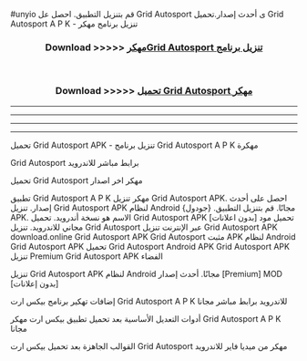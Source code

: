 #unyio قم بتنزيل التطبيق. احصل عل Grid Autosport  ى أحدث إصدار.تحميل Grid Autosport  A P K - تنزيل برنامج مهكر



<div align="center">
<h3>Download >>>>> <a href="https://ar-sites.web.app/?ar= Grid Autosport ">مهكرGrid Autosport  تنزيل برنامج</a></h3><br>

<h3>Download >>>>> <a href="https://ar-sites.web.app/?ar= Grid Autosport ">تحميل Grid Autosport  مهكر</a></h3>
</div>


----------------------------------------------------------

----------------------------------------------------------

----------------------------------------------------------

----------------------------------------------------------


تحميل Grid Autosport  APK - تنزيل برنامج Grid Autosport  A P K مهكرة

Grid Autosport  برابط مباشر للاندرويد

تحميل Grid Autosport  مهكر اخر اصدار

تطبيق Grid Autosport  A P K مهكر
تنزيل Grid Autosport  APK. احصل على أحدث إصدار.
تنزيل Grid Autosport  APK لنظام Android مجانًا.
قم بتنزيل التطبيق. {جودول} APK. الاسم هو نسخة أندرويد.
تحميل Grid Autosport  APK [بدون اعلانات]
تحميل مود مجاني للاندرويد.
تنزيل Grid Autosport  عبر الإنترنت
تنزيل Grid Autosport  APK
download.online Grid Autosport  APK
Grid Autosport  مثبت APK لنظام Android
Grid Autosport  APK
تحميل Grid Autosport  Android APK
Grid Autosport  APK تنزيل Premium
Grid Autosport  APK الفضاء

تنزيل Grid Autosport  APK لنظام Android مجانًا. أحدث إصدار [Premium] MOD [بدون إعلانات]

إضافات تهكير برنامج بيكس ارت Grid Autosport  A P K للاندرويد برابط مباشر مجانا

أدوات التعديل الأساسية بعد تحميل تطبيق بيكس ارت مهكر Grid Autosport  A P K مجانا

القوالب الجاهزة بعد تحميل بيكس ارت Grid Autosport  مهكر من ميديا فاير للاندرويد



